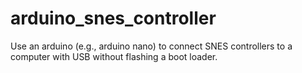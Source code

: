 # arduino_snes_controller
Use an arduino (e.g., arduino nano) to connect SNES controllers to a computer with USB without flashing a boot loader.
